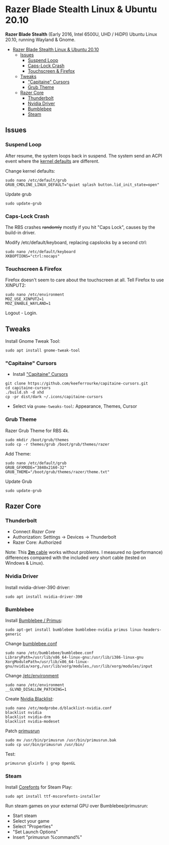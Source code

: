 # Razer Blade Stealth Linux & Ubuntu 20.10

**Razer Blade Stealth** (Early 2016, Intel 6500U, UHD / HiDPI) Ubuntu Linux 20.10, running Wayland & Gnome.

- [Razer Blade Stealth Linux & Ubuntu 20.10](#razer-blade-stealth-linux--ubuntu-2010)
  - [Issues](#issues)
    - [Suspend Loop](#suspend-loop)
    - [Caps-Lock Crash](#caps-lock-crash)
    - [Touchscreen & Firefox](#touchscreen--firefox)
  - [Tweaks](#tweaks)
    - ["Capitaine" Cursors](#capitaine-cursors)
    - [Grub Theme](#grub-theme)
  - [Razer Core](#razer-core)
    - [Thunderbolt](#thunderbolt)
    - [Nvidia Driver](#nvidia-driver)
    - [Bumblebee](#bumblebee)
    - [Steam](#steam)

## Issues

### Suspend Loop

After resume, the system loops back in suspend.
The system send an ACPI event where the [kernel defaults](https://patchwork.kernel.org/patch/9512307/) are different.

Change kernel defaults:

```shell
sudo nano /etc/default/grub
GRUB_CMDLINE_LINUX_DEFAULT="quiet splash button.lid_init_state=open"
```

Update grub

```shell
sudo update-grub
```

### Caps-Lock Crash

The RBS crashes ~~randomly~~ mostly if you hit "Caps Lock", causes by the build-in driver.

Modify /etc/default/keyboard, replacing capslocks by a second ctrl:

```shell
sudo nano /etc/default/keyboard
XKBOPTIONS="ctrl:nocaps"
```

### Touchscreen & Firefox

Firefox doesn't seem to care about the touchscreen at all.
Tell Firefox to use XINPUT2:

```shell
sudo nano /etc/environment
MOZ_USE_XINPUT2=1
MOZ_ENABLE_WAYLAND=1
```

Logout - Login.

## Tweaks

Install Gnome Tweak Tool:

```shell
sudo apt install gnome-tweak-tool
```

### "Capitaine" Cursors

- Install ["Capitaine" Cursors](https://github.com/keeferrourke/capitaine-cursors)

```shell
git clone https://github.com/keeferrourke/capitaine-cursors.git
cd capitaine-cursors
./build.sh -d xhd
cp -pr dist/dark ~/.icons/capitaine-cursors
```

- Select via `gnome-tweaks-tool`: Appearance, Themes, Cursor

### Grub Theme

Razer Grub Theme for RBS 4k.

```shell
sudo mkdir /boot/grub/themes
sudo cp -r themes/grub /boot/grub/themes/razer
```

Add Theme:

```shell
sudo nano /etc/default/grub
GRUB_GFXMODE="3840x2160-32"
GRUB_THEME="/boot/grub/themes/razer/theme.txt"
```

Update Grub

```shell
sudo update-grub
```

## Razer Core

### Thunderbolt

- Connect _Razer Core_
- Authorization: Settings -> Devices -> Thunderbolt
- Razer Core: Authorized

Note: This [**2m** cable](https://www.amazon.de/CalDigit-Thunderbolt-3-Kabel-Zertifiziert-Typ-C-kompatibel/dp/B01N4MFG7J/) works without problems. I measured no (performance) differences compared with the included _very_ short cable (tested on Windows & Linux).

### Nvidia Driver

Install nvidia-driver-390 driver:

```shell
sudo apt install nvidia-driver-390
```

### Bumblebee

Install [Bumblebee / Primus](https://wiki.ubuntu.com/Bumblebee#Installation):

```shell
sudo apt-get install bumblebee bumblebee-nvidia primus linux-headers-generic
```

Change [bumblebee.conf](https://askubuntu.com/questions/1029169/bumblebee-doesnt-work-on-ubuntu-18-04/1042950#1042950)

```shell
sudo nano /etc/bumblebee/bumblebee.conf
LibraryPath=/usr/lib/x86_64-linux-gnu:/usr/lib/i386-linux-gnu
XorgModulePath=/usr/lib/x86_64-linux-gnu/nvidia/xorg,/usr/lib/xorg/modules,/usr/lib/xorg/modules/input
```

Change [/etc/environment](https://askubuntu.com/questions/1029169/bumblebee-doesnt-work-on-ubuntu-18-04/1042950#1042950)

```shell
sudo nano /etc/environment
__GLVND_DISALLOW_PATCHING=1
```

Create [Nvidia Blacklist](https://askubuntu.com/questions/1029169/bumblebee-doesnt-work-on-ubuntu-18-04/1042950#1042950):

```shell
sudo nano /etc/modprobe.d/blacklist-nvidia.conf
blacklist nvidia
blacklist nvidia-drm
blacklist nvidia-modeset
```

Patch [primusrun](https://github.com/Bumblebee-Project/Bumblebee/issues/951#issuecomment-379512353)

```shell
sudo mv /usr/bin/primusrun /usr/bin/primusrun.bak
sudo cp usr/bin/primusrun /usr/bin/
```

Test:

```shell
primusrun glxinfo | grep OpenGL
```

### Steam

Install [Corefonts](https://www.holarse-linuxgaming.de/wiki/gta_v) for Steam Play:

```shell
sudo apt install ttf-mscorefonts-installer
```

Run steam games on your external GPU over Bumblebee/primusrun:

- Start steam
- Select your game
- Select "Properties"
- "Set Launch Options"
- Insert "primusrun %command%"

